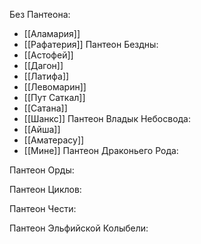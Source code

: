 Без Пантеона: 
 * [[Аламария]]
 * [[Рафатерия]]
Пантеон Бездны: 
 * [[Астофей]]
 * [[Дагон]]
 * [[Латифа]]
 * [[Левомарин]]
 * [[Пут Саткал]]
 * [[Сатана]]
 * [[Шанкс]]
Пантеон Владык Небосвода:
* [[Айша]]
* [[Аматерасу]]
* [[Мине]]
Пантеон Драконьего Рода:

Пантеон Орды: 

Пантеон Циклов:

Пантеон Чести:

Пантеон Эльфийской Колыбели:
